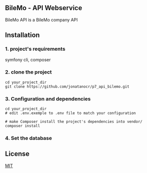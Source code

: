 ## BileMo - API Webservice 

BileMo API is a BileMo company API

## Installation

### 1. project's requirements

symfony cli, composer

### 2. clone the project
```
cd your_project_dir
git clone https://github.com/jonatanocr/p7_api_bilemo.git
```
### 3. Configuration and dependencies
```
cd your_project_dir
# edit .env.exemple to .env file to match your configuration

# make Composer install the project's dependencies into vendor/
composer install
```

### 4. Set the database


## License
[MIT](https://choosealicense.com/licenses/mit/)
